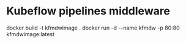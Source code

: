 # Kubeflow pipelines middleware

docker build -t kfmdwimage .
docker run -d --name kfmdw -p 80:80 kfmdwimage:latest
